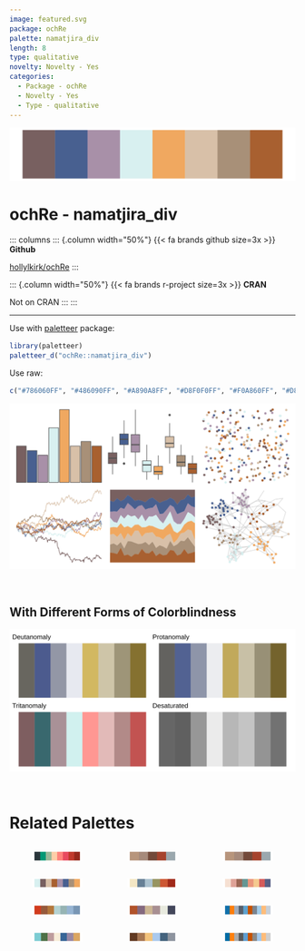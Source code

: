 ```yaml
---
image: featured.svg
package: ochRe
palette: namatjira_div
length: 8
type: qualitative
novelty: Novelty - Yes
categories:
  - Package - ochRe
  - Novelty - Yes
  - Type - qualitative
---
```


![](featured.svg)

# ochRe - namatjira_div 

::: columns
::: {.column width="50%"}
{{< fa brands github size=3x >}}
**Github**

[hollylkirk/ochRe](https://github.com/hollylkirk/ochRe)
:::

::: {.column width="50%"}
{{< fa brands r-project size=3x >}}
**CRAN**

Not on CRAN
:::
:::

<hr> 

Use with [paletteer](https://emilhvitfeldt.github.io/paletteer/) package:

```r
library(paletteer)
paletteer_d("ochRe::namatjira_div")
```

Use raw:

```r
c("#786060FF", "#486090FF", "#A890A8FF", "#D8F0F0FF", "#F0A860FF", "#D8C0A8FF", "#A89078FF", "#A86030FF")
``` 

![](examples.png) 

  <br>
  
  ## With Different Forms of Colorblindness
  
  ![](colorblind.svg) 

<br>

# Related Palettes

<div class="list" style="display: grid; grid-template-columns: auto auto auto;"> <figure class="figure">
<a href="../../awtools/a_palette/"> <img src="../../awtools/a_palette/featured.svg" style="width: 100%;" class="figure-img"></a>
</figure> <figure class="figure">
<a href="../../ButterflyColors/hamadryas_feronia/"> <img src="../../ButterflyColors/hamadryas_feronia/featured.svg" style="width: 100%;" class="figure-img"></a>
</figure> <figure class="figure">
<a href="../../ButterflyColors/hamadryas_feronia/"> <img src="../../ButterflyColors/hamadryas_feronia/featured.svg" style="width: 100%;" class="figure-img"></a>
</figure> <figure class="figure">
<a href="../../ochRe/namatjira_qual/"> <img src="../../ochRe/namatjira_qual/featured.svg" style="width: 100%;" class="figure-img"></a>
</figure> <figure class="figure">
<a href="../../nationalparkcolors/ArcticGates/"> <img src="../../nationalparkcolors/ArcticGates/featured.svg" style="width: 100%;" class="figure-img"></a>
</figure> <figure class="figure">
<a href="../../tvthemes/Day/"> <img src="../../tvthemes/Day/featured.svg" style="width: 100%;" class="figure-img"></a>
</figure> <figure class="figure">
<a href="../../ochRe/williams_pilbara/"> <img src="../../ochRe/williams_pilbara/featured.svg" style="width: 100%;" class="figure-img"></a>
</figure> <figure class="figure">
<a href="../../tayloRswift/taylor1989/"> <img src="../../tayloRswift/taylor1989/featured.svg" style="width: 100%;" class="figure-img"></a>
</figure> <figure class="figure">
<a href="../../ggthemes/Color_Blind/"> <img src="../../ggthemes/Color_Blind/featured.svg" style="width: 100%;" class="figure-img"></a>
</figure> <figure class="figure">
<a href="../../nationalparkcolors/CraterLake/"> <img src="../../nationalparkcolors/CraterLake/featured.svg" style="width: 100%;" class="figure-img"></a>
</figure> <figure class="figure">
<a href="../../NatParksPalettes/KingsCanyon/"> <img src="../../NatParksPalettes/KingsCanyon/featured.svg" style="width: 100%;" class="figure-img"></a>
</figure> <figure class="figure">
<a href="../../ggthemes/Classic_Color_Blind/"> <img src="../../ggthemes/Classic_Color_Blind/featured.svg" style="width: 100%;" class="figure-img"></a>
</figure> 
</div>

